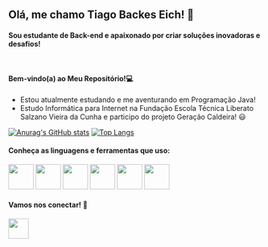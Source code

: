 <h2> Olá, me chamo Tiago Backes Eich! 🫡</h2>
<h4>Sou estudante de Back-end e apaixonado por criar soluções inovadoras e desafios!<br><br><br><br>  Bem-vindo(a) ao Meu Repositório!💻</h4>

- Estou atualmente estudando e me aventurando em Programação Java!
- Estudo Informática para Internet na Fundação Escola Técnica Liberato Salzano Vieira da Cunha e participo do projeto Geração Caldeira! 😃

[![Anurag's GitHub stats](https://github-readme-stats.vercel.app/api?username=TiagoEich&show_icons=true&theme=radical)](https://github.com/TiagoEich/github-readme-stats)
[![Top Langs](https://github-readme-stats.vercel.app/api/top-langs/?username=TiagoEich&layout=compact&theme=radical)](https://github.com/TiagoEich/github-readme-stats)


  <div style="display:inline_block">
  <h4>Conheça as linguagens e ferramentas que uso:</h4>
    <img src="https://cdn.jsdelivr.net/gh/devicons/devicon/icons/java/java-original-wordmark.svg" width="50"/>
    <img src="https://cdn.jsdelivr.net/gh/devicons/devicon/icons/javascript/javascript-original.svg" width="50"/>
    <img src="https://cdn.jsdelivr.net/gh/devicons/devicon/icons/html5/html5-original.svg" width="50"/>
    <img src="https://cdn.jsdelivr.net/gh/devicons/devicon/icons/css3/css3-original.svg" width="50"/>
    <img src="https://cdn.jsdelivr.net/gh/devicons/devicon/icons/python/python-original-wordmark.svg" width="50"/>
    <img src="https://cdn.jsdelivr.net/gh/devicons/devicon/icons/figma/figma-original.svg" width="50"/>  

</div>

<div>
  <h4>Vamos nos conectar! 🚀</h4>
  <a href="https://www.linkedin.com/in/tiago-eich-52ab57286/" target="_blank"><img src="https://cdn.jsdelivr.net/gh/devicons/devicon/icons/linkedin/linkedin-original.svg" target="_blank" width="40"></a>
</div>
